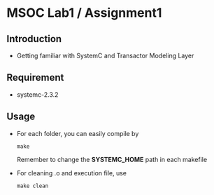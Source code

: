 # MSOC Lab1 / Assignment1

## Introduction
- Getting familiar with SystemC and Transactor Modeling Layer

## Requirement
- systemc-2.3.2

## Usage
- For each folder, you can easily compile by
  ```
  make
  ```
  Remember to change the **SYSTEMC_HOME** path in each makefile
  
- For cleaning .o and execution file, use
  ```
  make clean
  ```
